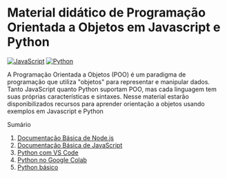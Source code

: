 # Material didático de Programação Orientada a Objetos em Javascript e Python
[![JavaScript](https://img.shields.io/badge/JavaScript-F7DF1E?logo=javascript&logoColor=000)](#) [![Python](https://img.shields.io/badge/Python-3776AB?logo=python&logoColor=fff)](#)

A Programação Orientada a Objetos (POO) é um paradigma de programação que utiliza "objetos" para representar e manipular dados. 
Tanto JavaScript quanto Python suportam POO, mas cada linguagem tem suas próprias características e sintaxes. 
Nesse material estarão disponibilizados recursos para aprender orientação a objetos usando exemplos em Javascript e Python

Sumário
1. [Documentação Básica de Node.js](https://github.com/claulis/POO-JS-PY/blob/main/node-basico.md)
2. [Documentação Básica de JavaScript](https://github.com/claulis/POO-JS-PY/blob/main/js-basico.md)
3. [Python com VS Code](https://github.com/claulis/POO-JS-PY/blob/main/python-vc.md)
4. [Python no Google Colab](https://github.com/claulis/POO-JS-PY/blob/main/python-colab.md)
5. [Python básico](https://github.com/claulis/POO-JS-PY/blob/main/python-basico.md)

